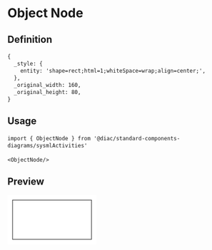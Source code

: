 # Object Node

## Definition

```
{
  _style: { 
    entity: 'shape=rect;html=1;whiteSpace=wrap;align=center;',
  },
  _original_width: 160,
  _original_height: 80,
}
```

## Usage

```
import { ObjectNode } from '@diac/standard-components-diagrams/sysmlActivities'

<ObjectNode/>
```

## Preview

<img src="./object-node.png" width="200"/>
